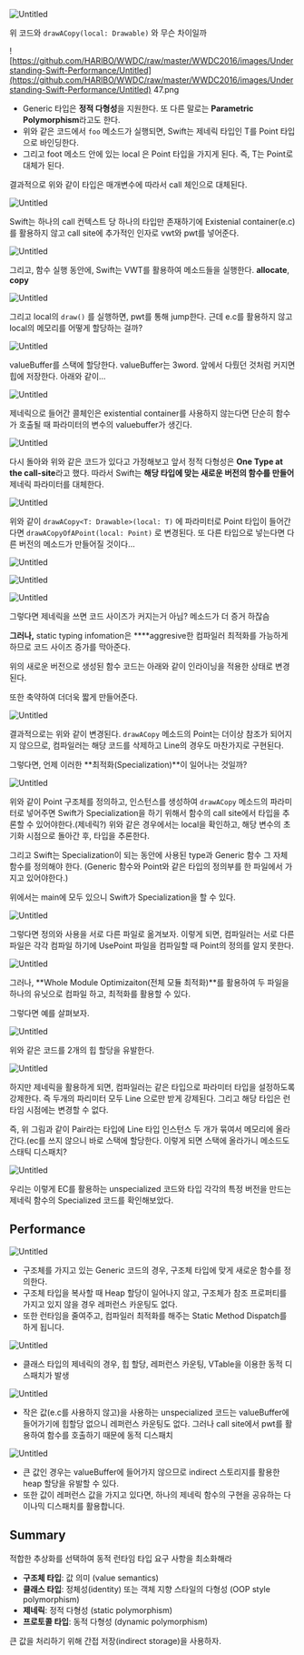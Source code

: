 ![Untitled](https://prod-files-secure.s3.us-west-2.amazonaws.com/2e543167-b078-4554-bd9d-48693c424cb4/ef256d07-2726-47c4-8b95-6aa50bec4a8a/Untitled.png)

위 코드와 `drawACopy(local: Drawable)` 와 무슨 차이일까

![https://github.com/HARlBO/WWDC/raw/master/WWDC2016/images/Understanding-Swift-Performance/Untitled](https://github.com/HARlBO/WWDC/raw/master/WWDC2016/images/Understanding-Swift-Performance/Untitled) 47.png

- Generic 타입은 **정적 다형성**을 지원한다. 또 다른 말로는 **Parametric Polymorphism**라고도 한다.
- 위와 같은 코드에서 `foo` 메소드가 실행되면, Swift는 제네릭 타입인 T를 Point 타입으로 바인딩한다.
- 그리고 foot 메소드 안에 있는 local 은 Point 타입을 가지게 된다. 즉, T는 Point로 대체가 된다.

결과적으로 위와 같이 타입은 매개변수에 따라서 call 체인으로 대체된다.

![Untitled](https://prod-files-secure.s3.us-west-2.amazonaws.com/2e543167-b078-4554-bd9d-48693c424cb4/e2cb9403-1dc5-475e-95db-a7efe803d6b1/Untitled.png)

Swift는 하나의 call 컨텍스트 당 하나의 타입만 존재하기에 Existenial container(e.c)를 활용하지 않고 call site에 추가적인 인자로 vwt와 pwt를 넣어준다.

![Untitled](https://prod-files-secure.s3.us-west-2.amazonaws.com/2e543167-b078-4554-bd9d-48693c424cb4/2056a71b-b328-4853-87dc-d58062d8be56/Untitled.png)

그리고, 함수 실행 동안에, Swift는 VWT를 활용하여 메소드들을 실행한다. **allocate**, **copy**

![Untitled](https://prod-files-secure.s3.us-west-2.amazonaws.com/2e543167-b078-4554-bd9d-48693c424cb4/d616911d-d945-4377-a82b-24c8e885a5bc/Untitled.png)

그리고 local의 `draw()` 를 실행하면, pwt를 통해 jump한다. 근데 e.c를 활용하지 않고 local의 메모리를 어떻게 할당하는 걸까?

![Untitled](https://prod-files-secure.s3.us-west-2.amazonaws.com/2e543167-b078-4554-bd9d-48693c424cb4/733ac484-c6f6-4ea3-8e96-9e1ac8a669ee/Untitled.png)

valueBuffer를 스택에 할당한다. valueBuffer는 3word. 앞에서 다뤘던 것처럼 커지면 힙에 저장한다. 아래와 같이…

![Untitled](https://prod-files-secure.s3.us-west-2.amazonaws.com/2e543167-b078-4554-bd9d-48693c424cb4/d5a57ceb-59e1-4375-8ab0-0e4fef5029bc/Untitled.png)

제네릭으로 들어간 콜체인은 existential container를 사용하지 않는다면 단순히 함수가 호출될 때 파라미터의 변수의 valuebuffer가 생긴다.

![Untitled](https://prod-files-secure.s3.us-west-2.amazonaws.com/2e543167-b078-4554-bd9d-48693c424cb4/b0ec429b-0d1b-4f92-89d4-d022084e25e0/Untitled.png)

다시 돌아와 위와 같은 코드가 있다고 가정해보고 앞서 정적 다형성은 **One Type at the call-site**라고 했다. 따라서 Swift는 **해당 타입에 맞는 새로운 버전의 함수를 만들어** 제네릭 파라미터를 대체한다.

![Untitled](https://prod-files-secure.s3.us-west-2.amazonaws.com/2e543167-b078-4554-bd9d-48693c424cb4/f2bda76d-3169-436b-8579-d64cb1656763/Untitled.png)

위와 같이 `drawACopy<T: Drawable>(local: T)` 에 파라미터로 Point 타입이 들어간다면 `drawACopyOfAPoint(local: Point)` 로 변경된다. 또 다른 타입으로 넣는다면 다른 버전의 메소드가 만들어질 것이다…

![Untitled](https://prod-files-secure.s3.us-west-2.amazonaws.com/2e543167-b078-4554-bd9d-48693c424cb4/2cca7abd-fe8d-41f6-822c-b1de43fd80a4/Untitled.png)

![Untitled](https://prod-files-secure.s3.us-west-2.amazonaws.com/2e543167-b078-4554-bd9d-48693c424cb4/a580a4c1-79c6-4e09-a86b-e53e843aa3ff/Untitled.png)

![Untitled](https://prod-files-secure.s3.us-west-2.amazonaws.com/2e543167-b078-4554-bd9d-48693c424cb4/5da0e5e9-1501-4fe9-9730-958a9e6aa91e/Untitled.png)

그렇다면 제네릭을 쓰면 코드 사이즈가 커지는거 아님? 메소드가 더 증거 하잖슴

**그러나,** static typing infomation은 ****aggresive한 컴파일러 최적화를 가능하게 하므로 코드 사이즈 증가를 막아준다.

위의 새로운 버전으로 생성된 함수 코드는 아래와 같이 인라이닝을 적용한 상태로 변경 된다.

또한 축약하여 더더욱 짧게 만들어준다.

![Untitled](https://prod-files-secure.s3.us-west-2.amazonaws.com/2e543167-b078-4554-bd9d-48693c424cb4/53003bc2-44f2-4912-8ed1-6820cd6f20fd/Untitled.png)

결과적으로는 위와 같이 변경된다. `drawACopy` 메소드의 Point는 더이상 참조가 되어지지 않으므로, 컴파일러는 해당 코드를 삭제하고 Line의 경우도 마찬가지로 구현된다.

그렇다면, 언제 이러한 **최적화(Specialization)**이 일어나는 것일까?

![Untitled](https://prod-files-secure.s3.us-west-2.amazonaws.com/2e543167-b078-4554-bd9d-48693c424cb4/ec41a52d-7472-4247-b4d4-a77a0c04f12b/Untitled.png)

위와 같이 Point 구조체를 정의하고, 인스턴스를 생성하여 `drawACopy` 메소드의 파라미터로 넣어주면 Swift가 Specialization을 하기 위해서 함수의 call site에서 타입을 추론할 수 있어야한다.(제네릭?) 위와 같은 경우에서는 local을 확인하고, 해당 변수의 초기화 시점으로 돌아간 후, 타입을 추론한다.

그리고 Swift는 Specialization이 되는 동안에 사용된 type과 Generic 함수 그 자체 함수를 정의해야 한다. (Generic 함수와 Point와 같은 타입의 정의부를 한 파일에서 가지고 있어야한다.)

위에서는 main에 모두 있으니 Swift가 Specialization을 할 수 있다.

![Untitled](https://prod-files-secure.s3.us-west-2.amazonaws.com/2e543167-b078-4554-bd9d-48693c424cb4/6adc7060-28c2-46b2-bad0-48e4de1f764a/Untitled.png)

그렇다면 정의와 사용을 서로 다른 파일로 옮겨보자. 이렇게 되면, 컴파일러는 서로 다른 파일은 각각 컴파일 하기에 UsePoint 파일을 컴파일할 때 Point의 정의를 알지 못한다.

![Untitled](https://prod-files-secure.s3.us-west-2.amazonaws.com/2e543167-b078-4554-bd9d-48693c424cb4/f5e8bc10-ab9c-4a92-a402-422d2ae13ad6/Untitled.png)

그러나, **Whole Module Optimizaiton(전체 모듈 최적화)**를 활용하여 두 파일을 하나의 유닛으로 컴파일 하고, 최적화를 활용할 수 있다.

그렇다면 예를 살펴보자.

![Untitled](https://prod-files-secure.s3.us-west-2.amazonaws.com/2e543167-b078-4554-bd9d-48693c424cb4/af7a654e-8272-444e-946e-cc22fd6e07da/Untitled.png)

위와 같은 코드를 2개의 힙 할당을 유발한다.

![Untitled](https://prod-files-secure.s3.us-west-2.amazonaws.com/2e543167-b078-4554-bd9d-48693c424cb4/9c29c04a-a748-497f-bf7a-8a5e1e5bd273/Untitled.png)

하지만 제네릭을 활용하게 되면, 컴파일러는 같은 타입으로 파라미터 타입을 설정하도록 강제한다. 즉 두개의 파리미터 모두 Line 으로만 받게 강제된다. 그리고 해당 타입은 런타임 시점에는 변경할 수 없다.

즉, 위 그림과 같이 Pair라는 타입에 Line 타입 인스턴스 두 개가 묶여서 메모리에 올라간다.(ec를 쓰지 않으니 바로 스택에 할당한다. 이렇게 되면 스택에 올라가니 메소드도 스태틱 디스패치?

![Untitled](https://prod-files-secure.s3.us-west-2.amazonaws.com/2e543167-b078-4554-bd9d-48693c424cb4/8c4f7423-0a4b-4c63-8417-b22182e213f3/Untitled.png)

우리는 이렇게 EC를 활용하는 unspecialized 코드와 타입 각각의 특정 버전을 만드는 제네릭 함수의 Specialized 코드를 확인해보았다.

## Performance

![Untitled](https://prod-files-secure.s3.us-west-2.amazonaws.com/2e543167-b078-4554-bd9d-48693c424cb4/f9526af2-4143-4f45-9d07-3d6440913308/Untitled.png)

- 구조체를 가지고 있는 Generic 코드의 경우, 구조체 타입에 맞게 새로운 함수를 정의한다.
- 구조체 타입을 복사할 때 Heap 할당이 일어나지 않고, 구조체가 참조 프로퍼티를 가지고 있지 않을 경우 레퍼런스 카운팅도 없다.
- 또한 런타임을 줄여주고, 컴파일러 최적화를 해주는 Static Method Dispatch를 하게 됩니다.

![Untitled](https://prod-files-secure.s3.us-west-2.amazonaws.com/2e543167-b078-4554-bd9d-48693c424cb4/c585b05f-03d1-4224-9047-d6e7b853fa56/Untitled.png)

- 클래스 타입의 제네릭의 경우, 힙 할당, 레퍼런스 카운팅, VTable을 이용한 동적 디스패치가 발생

![Untitled](https://prod-files-secure.s3.us-west-2.amazonaws.com/2e543167-b078-4554-bd9d-48693c424cb4/cc24a49e-1134-413f-a82a-7931becb28f1/Untitled.png)

- 작은 값(e.c를 사용하지 않고)을 사용하는 unspecialized 코드는 valueBuffer에 들어가기에 힙할당 없으니 레퍼런스 카운팅도 없다. 그러나 call site에서 pwt를 활용하여 함수를 호출하기 때문에 동적 디스패치

![Untitled](https://prod-files-secure.s3.us-west-2.amazonaws.com/2e543167-b078-4554-bd9d-48693c424cb4/bcd927dc-bb8b-4c1b-b31c-a87e42cb0235/Untitled.png)

- 큰 값인 경우는 valueBuffer에 들어가지 않으므로 indirect 스토리지를 활용한 heap 할당을 유발할 수 있다.
- 또한 값이 레퍼런스 값을 가지고 있다면, 하나의 제네릭 함수의 구현을 공유하는 다이나믹 디스패치를 활용합니다.

## Summary

적합한 추상화를 선택하여 동적 런타임 타입 요구 사항을 최소화해라

- **구조체 타입**: 값 의미 (value semantics)
- **클래스 타입**: 정체성(identity) 또는 객체 지향 스타일의 다형성 (OOP style polymorphism)
- **제네릭**: 정적 다형성 (static polymorphism)
- **프로토콜 타입**: 동적 다형성 (dynamic polymorphism)

큰 값을 처리하기 위해 간접 저장(indirect storage)을 사용하자.